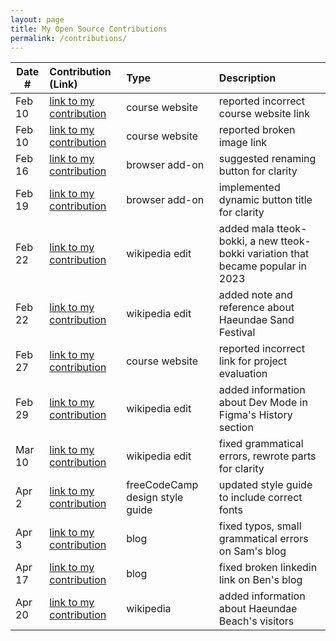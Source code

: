 ```yaml
---
layout: page
title: My Open Source Contributions
permalink: /contributions/
---
```


<!--
Type of the contribution should be "Wikipedia edit", "OpenStreet Map feature", "Documentation", "Course website", "Blog",
"Browser Add-on", etc.

The description should include a brief summary of what you did.

The link should bring us to a public page that shows your contribution. 

Replace the first row with your own contribution. 

-->





| Date #       | Contribution (Link)  | Type  | Description |
|---|:---|:---|:---|
| Feb 10 | [link to my contribution](https://github.com/joannakl/ossd/issues/87) | course website | reported incorrect course website link |
| Feb 10 | [link to my contribution](https://github.com/joannakl/ossd/issues/88) | course website    | reported broken image link     |
| Feb 16 | [link to my contribution](https://github.com/ossd-s24/TikTock/issues/10) | browser add-on | suggested renaming button for clarity |
| Feb 19 | [link to my contribution](https://github.com/ossd-s24/TikTock/pull/15) | browser add-on | implemented dynamic button title for clarity |
| Feb 22 | [link to my contribution](https://en.wikipedia.org/wiki/Tteokbokki) | wikipedia edit | added mala tteok-bokki, a new tteok-bokki variation that became popular in 2023 |
| Feb 22 | [link to my contribution](https://en.wikipedia.org/wiki/Haeundae_Beach) | wikipedia edit | added note and reference about Haeundae Sand Festival | 
| Feb 27| [link to my contribution](https://github.com/joannakl/ossd/issues/101) | course website | reported incorrect link for project evaluation |
| Feb 29 | [link to my contribution](https://en.wikipedia.org/wiki/Figma) | wikipedia edit | added information about Dev Mode in Figma's History section |
| Mar 10 | [link to my contribution](https://en.wikipedia.org/wiki/Mochi_donut) | wikipedia edit | fixed grammatical errors, rewrote parts for clarity |
| Apr 2 | [link to my contribution](https://github.com/freeCodeCamp/design-style-guide/pull/50) | freeCodeCamp design style guide | updated style guide to include correct fonts |
| Apr 3 | [link to my contribution](https://github.com/ossd-s24/samGreer-weekly/pull/1) | blog | fixed typos, small grammatical errors on Sam's blog |
| Apr 17 | [link to my contribution](https://github.com/ossd-s24/benzoms-weekly/pull/1) | blog | fixed broken linkedin link on Ben's blog |
| Apr 20 | [link to my contribution](https://en.wikipedia.org/wiki/Haeundae_Beach) | wikipedia | added information about Haeundae Beach's visitors |